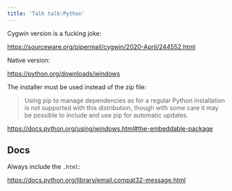 ```yaml
---
title: 'Talk talk:Python'
---
```


Cygwin version is a fucking joke:

<https://sourceware.org/pipermail/cygwin/2020-April/244552.html>

Native version:

<https://python.org/downloads/windows>

The installer must be used instead of the zip file:

> Using pip to manage dependencies as for a regular Python installation is not
> supported with this distribution, though with some care it may be possible to
> include and use pip for automatic updates.

<https://docs.python.org/using/windows.html#the-embeddable-package>

## Docs

Always include the `.html`:

<https://docs.python.org/library/email.compat32-message.html>
